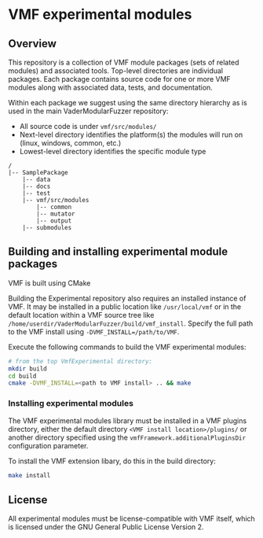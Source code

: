 # VMF experimental modules

## Overview

This repository is a collection of VMF module packages (sets of related modules) and associated tools.
Top-level directories are individual packages. Each package contains source code for one or more VMF
modules along with associated data, tests, and documentation.

Within each package we suggest using the same directory hierarchy as is used in the main 
VaderModularFuzzer repository:
* All source code is under `vmf/src/modules/`
* Next-level directory identifies the platform(s) the modules will run on (linux, windows, common, etc.)
* Lowest-level directory identifies the specific module type

```
/
|-- SamplePackage
    |-- data
    |-- docs
    |-- test
    |-- vmf/src/modules
        |-- common
	    |-- mutator
	    |-- output
    |-- submodules
```

## Building and installing experimental module packages
VMF is built using CMake

Building the Experimental repository also requires an installed instance of VMF. It may be installed
in a public location like `/usr/local/vmf` or in the default location within a VMF source tree like
`/home/userdir/VaderModularFuzzer/build/vmf_install`. Specify the full path to the VMF install using
`-DVMF_INSTALL=/path/to/VMF`.

Execute the following commands to build the VMF experimental modules:

```bash
# from the top VmfExperimental directory:
mkdir build
cd build
cmake -DVMF_INSTALL=<path to VMF install> .. && make
```

### Installing experimental modules

The VMF experimental modules library must be installed in a VMF plugins directory, either the default
directory `<VMF install location>/plugins/` or another directory specified using the 
`vmfFramework.additionalPluginsDir` configuration parameter.

To install the VMF extension libary, do this in the build directory:
```bash
make install
```


## License
All experimental modules must be license-compatible with VMF itself, which is licensed under the GNU General Public License Version 2.


